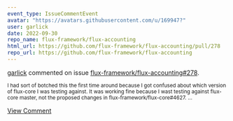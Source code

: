 ```yaml
---
event_type: IssueCommentEvent
avatar: "https://avatars.githubusercontent.com/u/169947?"
user: garlick
date: 2022-09-30
repo_name: flux-framework/flux-accounting
html_url: https://github.com/flux-framework/flux-accounting/pull/278
repo_url: https://github.com/flux-framework/flux-accounting
---
```


<a href='https://github.com/garlick' target='_blank'>garlick</a> commented on issue <a href='https://github.com/flux-framework/flux-accounting/pull/278' target='_blank'>flux-framework/flux-accounting#278</a>.

<small>I had sort of botched this the first time around because I got confused about which version of flux-core I was testing against.  It was working fine because I wast testing against flux-core master, not the proposed changes in flux-framework/flux-core#4627....</small>

<a href='https://github.com/flux-framework/flux-accounting/pull/278' target='_blank'>View Comment</a>